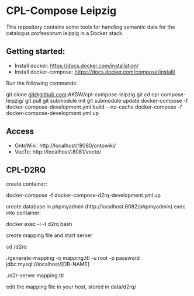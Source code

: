 # CPL-Compose Leipzig

This repository contains some tools for handling semantic data for the catalogus professorum leipzig in a Docker stack.

## Getting started: 

- Install docker: https://docs.docker.com/installation/
- Install docker-compose: https://docs.docker.com/compose/install/

Run the following commands:

git clone git@github.com:AKSW/cpl-compose-leipzig.git
cd cpl-compose-leipzig/
git pull
git submodule init
git submodule update
docker-compose -f docker-compose-development.yml build --no-cache
docker-compose -f docker-compose-development.yml up


## Access

- OntoWiki: http://localhost/:8080/ontowiki/
- VocTo: http://localhost/:8081/vocto/


## CPL-D2RQ

create container:

  docker-compose -f docker-compose-d2rq-development.yml up

create database in phpmyadmin (http://localhost:8082/phpmyadmin)
exec into container:

  docker exec -i -t d2rq bash

create mapping file and start server

  cd /d2rq

  ./generate-mapping -o mapping.ttl -u root -p password jdbc:mysql://localhost/[DB-NAME]

  ./d2r-server mapping.ttl


edit the mapping file in your host, stored in data/d2rq/